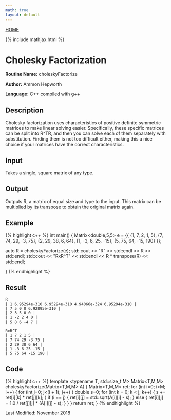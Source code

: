 ```yaml
---
math: true
layout: default
---
```

<a href="https://ammonhepworth.github.io/MATH4610/index">HOME</a>

{% include mathjax.html %}

# Cholesky Factorization

**Routine Name:** choleskyFactorize

**Author:** Ammon Hepworth

**Language:** C++ compiled with g++


## Description

Cholesky factorization uses characteristics of positive definite symmetric matrices to make linear solving easier. Specifically, these specific matrices can be split into R^TR, and then you can solve each of them separately with substitution. Finding them is not too difficult either, making this a nice choice if your matrices have the correct characteristics.

## Input

Takes a single, square matrix of any type.

## Output

Outputs R, a matrix of equal size and type to the input. This matrix can be multiplied by its transpose to obtain the original matrix again.

## Example

{% highlight c++ %}
int main()
{
  Matrix<double,5,5> e = {{ {1, 7, 2, 1, 5},
                            {7, 74, 29, -3, 75},
                            {2, 29, 38, 6, 64},
                            {1, -3, 6, 25, -15},
                            {5, 75, 64, -15, 190} }}; 
  
  auto R =  choleskyFactorize(e);
  std::cout << "R" << std::endl << R << std::endl;
  std::cout << "RxR^T" << std::endl << R * transpose(R) << std::endl;

}
{% endhighlight %}

## Result
```
R
| 1 6.95294e-310 6.95294e-310 4.94066e-324 6.95294e-310 |
| 7 5 0 0 6.92895e-310 |
| 2 3 5 0 0 |
| 1 -2 2 4 0 |
| 5 8 6 -4 7 |

RxR^T
| 1 7 2 1 5 |
| 7 74 29 -3 75 |
| 2 29 38 6 64 |
| 1 -3 6 25 -15 |
| 5 75 64 -15 190 |
```

## Code

{% highlight c++ %}
template <typename T, std::size_t M>
Matrix<T,M,M> choleskyFactorize(Matrix<T,M,M> A)
{
  Matrix<T,M,M> ret;
	for (int i=0; i<M; i++)
	{
		for (int j=0; j<(i + 1); j++)
		{
			double s=0;
			for (int k = 0; k < j; k++)
			{
				s += ret[i][k] * ret[j][k];
			}
			if (i == j)
			{
				ret[i][j] = std::sqrt(A[i][i] - s);
			}
			else
			{
				ret[i][j] = 1.0 / ret[j][j] * (A[i][j] - s);
			}
		}
	}
	return ret;
}
{% endhighlight %}

Last Modified: November 2018
